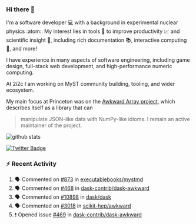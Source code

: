 ### Hi there 👋 

I'm a software developer 💻 with a background in experimental nuclear physics :atom:. My interest lies in tools :wrench: to improve productivity :chart_with_upwards_trend: and scientific insight :telescope:, including rich documentation 📚, interactive computing 🧮, and more! 

I have experience in many aspects of software engineering, including game design, full-stack web development, and high-performance numeric computing. 

At 2i2c I am working on MyST community building, tooling, and wider ecosystem. 

My main focus at Princeton was on the [Awkward Array project](awkward-array.org/), which describes itself as a library that can 
> manipulate JSON-like data with NumPy-like idioms. I remain an active maintainer of the project. 

![github stats](https://github-readme-stats.vercel.app/api?username=agoose77&show_icons=true&hide_rank=true&hide_title=true&bg_color=30,e76445,904e95&text_color=efe3ec&icon_color=efe3ec)
<!--
**agoose77/agoose77** is a ✨ _special_ ✨ repository because its `README.md` (this file) appears on your GitHub profile.

Here are some ideas to get you started:

- 🔭 I’m currently working on ...
- 🌱 I’m currently learning ...
- 👯 I’m looking to collaborate on ...
- 🤔 I’m looking for help with ...
- 💬 Ask me about ...
- 📫 How to reach me: ...
- 😄 Pronouns: ...
- ⚡ Fun fact: ...
-->

[![Twitter Badge](https://img.shields.io/twitter/follow/agoose77?style=flat-square&logo=Twitter&logoColor=white&color=cornflowerblue)](https://twitter.com/agoose77)

### :zap: Recent Activity

<!--START_SECTION:activity-->
1. 🗣 Commented on [#873](https://github.com/executablebooks/mystmd/pull/873#issuecomment-1938550455) in [executablebooks/mystmd](https://github.com/executablebooks/mystmd)
2. 🗣 Commented on [#468](https://github.com/dask-contrib/dask-awkward/issues/468#issuecomment-1938510710) in [dask-contrib/dask-awkward](https://github.com/dask-contrib/dask-awkward)
3. 🗣 Commented on [#10898](https://github.com/dask/dask/pull/10898#issuecomment-1938503345) in [dask/dask](https://github.com/dask/dask)
4. 🗣 Commented on [#3018](https://github.com/scikit-hep/awkward/issues/3018#issuecomment-1938464388) in [scikit-hep/awkward](https://github.com/scikit-hep/awkward)
5. ❗ Opened issue [#469](https://github.com/dask-contrib/dask-awkward/issues/469) in [dask-contrib/dask-awkward](https://github.com/dask-contrib/dask-awkward)
<!--END_SECTION:activity-->
